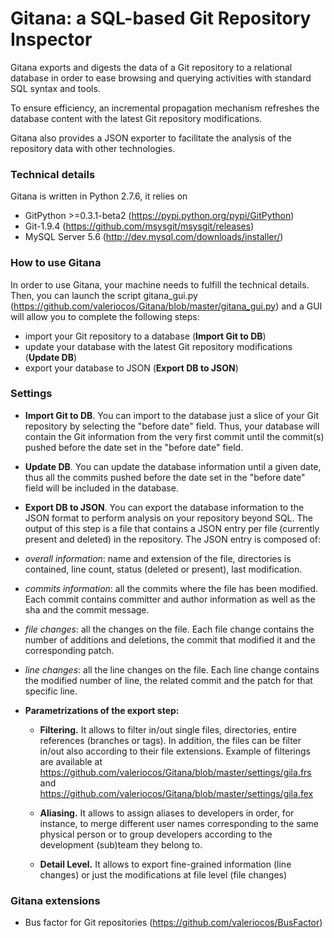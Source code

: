 # Gitana: a SQL-based Git Repository Inspector
 
Gitana exports and digests the data of a Git repository to a relational database 
in order to ease browsing and querying activities with standard SQL syntax and tools. 

To ensure efficiency, an incremental propagation mechanism refreshes the
database content with the latest Git repository modifications.

Gitana also provides a JSON exporter to facilitate 
the analysis of the repository data with other technologies.


### Technical details

Gitana is written in Python 2.7.6, it relies on 

- GitPython >=0.3.1-beta2 (https://pypi.python.org/pypi/GitPython)
- Git-1.9.4 (https://github.com/msysgit/msysgit/releases)
- MySQL Server 5.6 (http://dev.mysql.com/downloads/installer/)


### How to use Gitana

In order to use Gitana, your machine needs to fulfill the technical details. Then, you can launch the script gitana_gui.py (https://github.com/valeriocos/Gitana/blob/master/gitana_gui.py) and a GUI will allow you 
to complete the following steps:

- import your Git repository to a database (**Import Git to DB**)
- update your database with the latest Git repository modifications (**Update DB**)
- export your database to JSON (**Export DB to JSON**)

### Settings

- **Import Git to DB**. You can import to the database just a slice of your Git repository by selecting the "before date" field. Thus, your database will contain the Git information from the very first commit until the commit(s) pushed before the date set in the "before date" field.

- **Update DB**. You can update the database information until a given date, thus all the commits pushed before the date set in the "before date" field will be included in the database.

- **Export DB to JSON**. You can export the database information to the JSON format to perform analysis on your repository beyond SQL. The output of this step is a file that contains a JSON entry per file (currently present and deleted) in the repository. The JSON entry is composed of:
 - *overall information*: name and extension of the file, directories is contained, line count, status (deleted or present), last modification.
 
 - *commits information*: all the commits where the file has been modified. Each commit contains committer and author information as well as the sha and the commit message.
 
 -  *file changes*: all the changes on the file. Each file change contains the number of additions and deletions, the commit that modified it and the corresponding patch.
 
 -  *line changes*: all the line changes on the file. Each line change contains the modified number of line, the related commit and the patch for that specific line.

 - **Parametrizations of the export step:**
   - **Filtering.** It allows to filter in/out single files, directories, entire references (branches or tags). In addition, the files can be filter in/out also according to their file extensions. Example of filterings are available at https://github.com/valeriocos/Gitana/blob/master/settings/gila.frs and https://github.com/valeriocos/Gitana/blob/master/settings/gila.fex
 
    - **Aliasing.** It allows to assign aliases to developers in order, for instance, to merge different user names corresponding to the same physical person or to group developers according to the development (sub)team they belong to.
 
    - **Detail Level.** It allows to export fine-grained information (line changes) or just the modifications at file level (file changes)
 
 



### Gitana extensions

- Bus factor for Git repositories (https://github.com/valeriocos/BusFactor)
